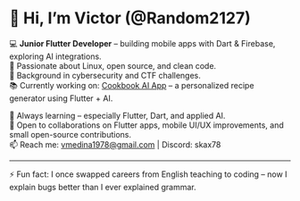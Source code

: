 # 👋 Hi, I’m Victor (@Random2127)

💻 **Junior Flutter Developer** – building mobile apps with Dart & Firebase, exploring AI integrations.  
🐧 Passionate about Linux, open source, and clean code.  
🔐 Background in cybersecurity and CTF challenges.  
📚 Currently working on: [Cookbook AI App](link-to-repo) – a personalized recipe generator using Flutter + AI.  

🌱 Always learning – especially Flutter, Dart, and applied AI.  
🤝 Open to collaborations on Flutter apps, mobile UI/UX improvements, and small open-source contributions.  
📫 Reach me: vmedina1978@gmail.com | Discord: skax78  

---
⚡ Fun fact: I once swapped careers from English teaching to coding – now I explain bugs better than I ever explained grammar.

<!---
Random2127/Random2127 is a ✨ special ✨ repository because its `README.md` (this file) appears on your GitHub profile.
You can click the Preview link to take a look at your changes.
--->
